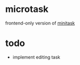 # microtask
frontend-only version of [minitask](https://github.com/andlehma/minitask)

# todo
 * implement editing task
